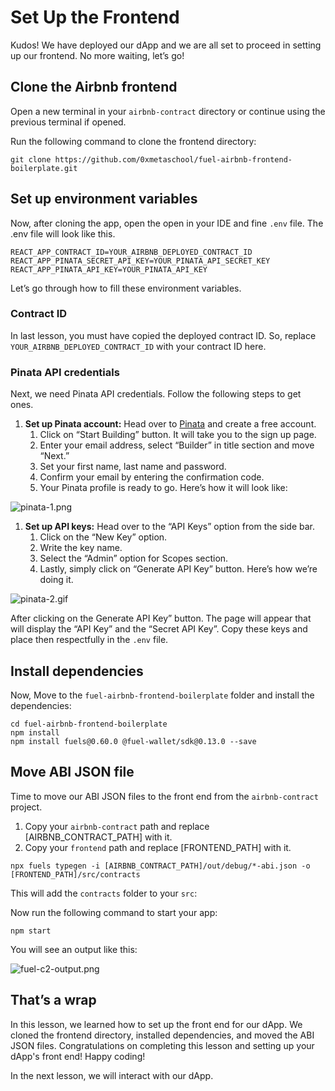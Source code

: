 # Set Up the Frontend

Kudos! We have deployed our dApp and we are all set to proceed in setting up our frontend. No more waiting, let’s go!

## Clone the Airbnb frontend

Open a new terminal in your `airbnb-contract` directory or continue using the previous terminal if opened. 

Run the following command to clone the frontend directory:

```
git clone https://github.com/0xmetaschool/fuel-airbnb-frontend-boilerplate.git
```

## Set up environment variables

Now, after cloning the app, open the open in your IDE and fine `.env` file. The .env file will look like this.

```
REACT_APP_CONTRACT_ID=YOUR_AIRBNB_DEPLOYED_CONTRACT_ID
REACT_APP_PINATA_SECRET_API_KEY=YOUR_PINATA_API_SECRET_KEY
REACT_APP_PINATA_API_KEY=YOUR_PINATA_API_KEY
```

Let’s go through how to fill these environment variables.

### Contract ID

In last lesson, you must have copied the deployed contract ID. So, replace `YOUR_AIRBNB_DEPLOYED_CONTRACT_ID` with your contract ID here.

### Pinata API credentials

Next, we need Pinata API credentials. Follow the following steps to get ones.

1. **Set up Pinata account:** Head over to [Pinata](https://www.pinata.cloud/) and create a free account.
    1. Click on “Start Building” button. It will take you to the sign up page.
    2. Enter your email address, select “Builder” in title section and move “Next.”
    3. Set your first name, last name and password.
    4. Confirm your email by entering the confirmation code.
    5. Your Pinata profile is ready to go. Here’s how it will look like:
        
![pinata-1.png](Set%20Up%20the%20Frontend%20cb5951c7859846f484ce8a3fd6cf386f/pinata-1.png)
        

1. **Set up API keys:** Head over to the “API Keys” option from the side bar. 
    1. Click on the “New Key” option.
    2. Write the key name. 
    3. Select the “Admin” option for Scopes section.
    4. Lastly, simply click on “Generate API Key” button. Here’s how we’re doing it.
        
![pinata-2.gif](Set%20Up%20the%20Frontend%20cb5951c7859846f484ce8a3fd6cf386f/pinata-2.gif)
        

After clicking on the Generate API Key” button. The page will appear that will display the “API Key” and the “Secret API Key”. Copy these keys and place then respectfully in the `.env` file.

## Install dependencies

Now, Move to the `fuel-airbnb-frontend-boilerplate` folder and install the dependencies:

```
cd fuel-airbnb-frontend-boilerplate
npm install
npm install fuels@0.60.0 @fuel-wallet/sdk@0.13.0 --save
```

## Move ABI JSON file

Time to move our ABI JSON files to the front end from the `airbnb-contract` project.

1. Copy your `airbnb-contract` path and replace [AIRBNB_CONTRACT_PATH] with it.
2. Copy your `frontend` path and replace [FRONTEND_PATH] with it.

```
npx fuels typegen -i [AIRBNB_CONTRACT_PATH]/out/debug/*-abi.json -o [FRONTEND_PATH]/src/contracts
```

This will add the `contracts` folder to your `src`:

Now run the following command to start your app:

```
npm start
```

You will see an output like this:

![fuel-c2-output.png](https://github.com/0xmetaschool/Learning-Projects/blob/main/assests_for_all/assets_for_airbnb_fuel/Set%20Up%20the%20Frontend/fuel-c2-output.png?raw=true)

## That’s a wrap

In this lesson, we learned how to set up the front end for our dApp. We cloned the frontend directory, installed dependencies, and moved the ABI JSON files. Congratulations on completing this lesson and setting up your dApp's front end! Happy coding!

In the next lesson, we will interact with our dApp.